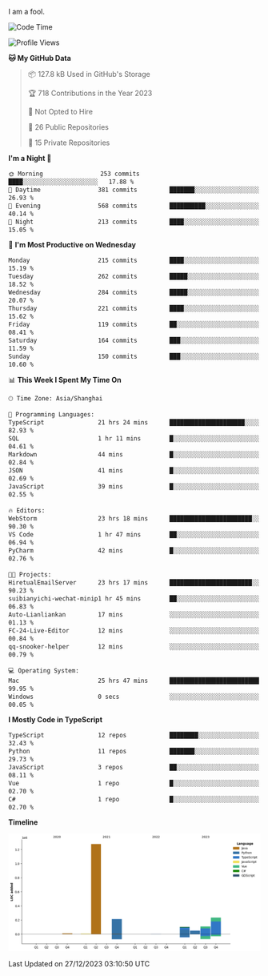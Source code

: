 I am a fool.

<!--START_SECTION:waka-->
![Code Time](http://img.shields.io/badge/Code%20Time-1%2C014%20hrs%2050%20mins-blue)

![Profile Views](http://img.shields.io/badge/Profile%20Views-1-blue)

**🐱 My GitHub Data** 

> 📦 127.8 kB Used in GitHub's Storage 
 > 
> 🏆 718 Contributions in the Year 2023
 > 
> 🚫 Not Opted to Hire
 > 
> 📜 26 Public Repositories 
 > 
> 🔑 15 Private Repositories 
 > 
**I'm a Night 🦉** 

```text
🌞 Morning                253 commits         ████░░░░░░░░░░░░░░░░░░░░░   17.88 % 
🌆 Daytime                381 commits         ███████░░░░░░░░░░░░░░░░░░   26.93 % 
🌃 Evening                568 commits         ██████████░░░░░░░░░░░░░░░   40.14 % 
🌙 Night                  213 commits         ████░░░░░░░░░░░░░░░░░░░░░   15.05 % 
```
📅 **I'm Most Productive on Wednesday** 

```text
Monday                   215 commits         ████░░░░░░░░░░░░░░░░░░░░░   15.19 % 
Tuesday                  262 commits         █████░░░░░░░░░░░░░░░░░░░░   18.52 % 
Wednesday                284 commits         █████░░░░░░░░░░░░░░░░░░░░   20.07 % 
Thursday                 221 commits         ████░░░░░░░░░░░░░░░░░░░░░   15.62 % 
Friday                   119 commits         ██░░░░░░░░░░░░░░░░░░░░░░░   08.41 % 
Saturday                 164 commits         ███░░░░░░░░░░░░░░░░░░░░░░   11.59 % 
Sunday                   150 commits         ███░░░░░░░░░░░░░░░░░░░░░░   10.60 % 
```


📊 **This Week I Spent My Time On** 

```text
🕑︎ Time Zone: Asia/Shanghai

💬 Programming Languages: 
TypeScript               21 hrs 24 mins      █████████████████████░░░░   82.93 % 
SQL                      1 hr 11 mins        █░░░░░░░░░░░░░░░░░░░░░░░░   04.61 % 
Markdown                 44 mins             █░░░░░░░░░░░░░░░░░░░░░░░░   02.84 % 
JSON                     41 mins             █░░░░░░░░░░░░░░░░░░░░░░░░   02.69 % 
JavaScript               39 mins             █░░░░░░░░░░░░░░░░░░░░░░░░   02.55 % 

🔥 Editors: 
WebStorm                 23 hrs 18 mins      ███████████████████████░░   90.30 % 
VS Code                  1 hr 47 mins        ██░░░░░░░░░░░░░░░░░░░░░░░   06.94 % 
PyCharm                  42 mins             █░░░░░░░░░░░░░░░░░░░░░░░░   02.76 % 

🐱‍💻 Projects: 
HiretualEmailServer      23 hrs 17 mins      ███████████████████████░░   90.23 % 
suibianyichi-wechat-minip1 hr 45 mins        ██░░░░░░░░░░░░░░░░░░░░░░░   06.83 % 
Auto-Lianliankan         17 mins             ░░░░░░░░░░░░░░░░░░░░░░░░░   01.13 % 
FC-24-Live-Editor        12 mins             ░░░░░░░░░░░░░░░░░░░░░░░░░   00.84 % 
qq-snooker-helper        12 mins             ░░░░░░░░░░░░░░░░░░░░░░░░░   00.79 % 

💻 Operating System: 
Mac                      25 hrs 47 mins      █████████████████████████   99.95 % 
Windows                  0 secs              ░░░░░░░░░░░░░░░░░░░░░░░░░   00.05 % 
```

**I Mostly Code in TypeScript** 

```text
TypeScript               12 repos            ████████░░░░░░░░░░░░░░░░░   32.43 % 
Python                   11 repos            ███████░░░░░░░░░░░░░░░░░░   29.73 % 
JavaScript               3 repos             ██░░░░░░░░░░░░░░░░░░░░░░░   08.11 % 
Vue                      1 repo              █░░░░░░░░░░░░░░░░░░░░░░░░   02.70 % 
C#                       1 repo              █░░░░░░░░░░░░░░░░░░░░░░░░   02.70 % 
```



**Timeline**

![Lines of Code chart](https://raw.githubusercontent.com/VeejaLiu/VeejaLiu/master/assets/bar_graph.png)


 Last Updated on 27/12/2023 03:10:50 UTC
<!--END_SECTION:waka-->
